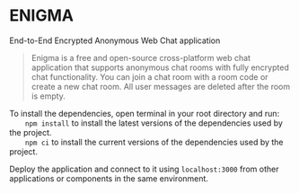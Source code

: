 # ENIGMA

End-to-End Encrypted Anonymous Web Chat application  

> Enigma is a free and open-source cross-platform web chat application that supports anonymous chat rooms with fully encrypted chat functionality. You can join a chat room with a room code or create a new chat room. All user messages are deleted after the room is empty.

To install the dependencies, open terminal in your root directory and run:<br>
&ensp;&ensp;&ensp;&ensp;`npm install` to install the latest versions of the dependencies used by the project.<br>
&ensp;&ensp;&ensp;&ensp;`npm ci` to install the current versions of the dependencies used by the project.

Deploy the application and connect to it using `localhost:3000` from other applications or components in the same environment.
